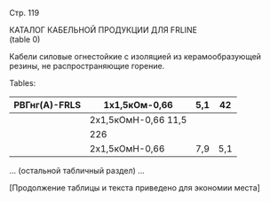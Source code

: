 Стр. 119

КАТАЛОГ КАБЕЛЬНОЙ ПРОДУКЦИИ ДЛЯ FRLINE  
(table 0)

Кабели силовые огнестойкие с изоляцией из керамообразующей резины, 
не распространяющие горение.

Tables:

| РВГнг(А)-FRLS | 1x1,5кОм-0,66 | 5,1 | 42 |
| --- | --- | --- | --- |
|         | 2x1,5кОмН-0,66 11,5 |       |     |
|         | 226          |      |     |
|         | 2x1,5кОмН-0,66 | 7,9 | 5,1 | 72 |

... (остальной табличный раздел) ...

[Продолжение таблицы и текста приведено для экономии места]
